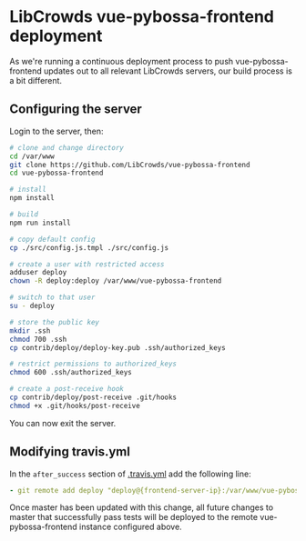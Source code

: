 # LibCrowds vue-pybossa-frontend deployment

As we're running a continuous deployment process to push vue-pybossa-frontend
updates out to all relevant LibCrowds servers, our build process is a bit
different.

## Configuring the server

Login to the server, then:

``` bash
# clone and change directory
cd /var/www
git clone https://github.com/LibCrowds/vue-pybossa-frontend
cd vue-pybossa-frontend

# install
npm install

# build
npm run install

# copy default config
cp ./src/config.js.tmpl ./src/config.js

# create a user with restricted access
adduser deploy
chown -R deploy:deploy /var/www/vue-pybossa-frontend

# switch to that user
su - deploy

# store the public key
mkdir .ssh
chmod 700 .ssh
cp contrib/deploy/deploy-key.pub .ssh/authorized_keys

# restrict permissions to authorized_keys
chmod 600 .ssh/authorized_keys

# create a post-receive hook
cp contrib/deploy/post-receive .git/hooks
chmod +x .git/hooks/post-receive
```

You can now exit the server.


## Modifying travis.yml

In the `after_success` section of [.travis.yml](.travis.yml) add the following line:

``` yaml
- git remote add deploy "deploy@{frontend-server-ip}:/var/www/vue-pybossa-frontend"
```

Once master has been updated with this change, all future changes to
master that successfully pass tests will be deployed to the remote
vue-pybossa-frontend instance configured above.
